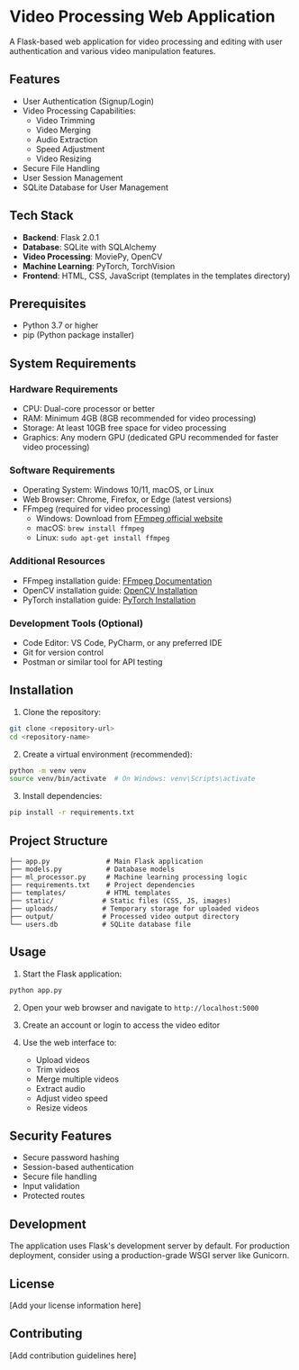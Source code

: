 # Video Processing Web Application

A Flask-based web application for video processing and editing with user authentication and various video manipulation features.

## Features

- User Authentication (Signup/Login)
- Video Processing Capabilities:
  - Video Trimming
  - Video Merging
  - Audio Extraction
  - Speed Adjustment
  - Video Resizing
- Secure File Handling
- User Session Management
- SQLite Database for User Management

## Tech Stack

- **Backend**: Flask 2.0.1
- **Database**: SQLite with SQLAlchemy
- **Video Processing**: MoviePy, OpenCV
- **Machine Learning**: PyTorch, TorchVision
- **Frontend**: HTML, CSS, JavaScript (templates in the templates directory)

## Prerequisites

- Python 3.7 or higher
- pip (Python package installer)

## System Requirements

### Hardware Requirements
- CPU: Dual-core processor or better
- RAM: Minimum 4GB (8GB recommended for video processing)
- Storage: At least 10GB free space for video processing
- Graphics: Any modern GPU (dedicated GPU recommended for faster video processing)

### Software Requirements
- Operating System: Windows 10/11, macOS, or Linux
- Web Browser: Chrome, Firefox, or Edge (latest versions)
- FFmpeg (required for video processing)
  - Windows: Download from [FFmpeg official website](https://ffmpeg.org/download.html)
  - macOS: `brew install ffmpeg`
  - Linux: `sudo apt-get install ffmpeg`

### Additional Resources
- FFmpeg installation guide: [FFmpeg Documentation](https://ffmpeg.org/documentation.html)
- OpenCV installation guide: [OpenCV Installation](https://docs.opencv.org/master/d5/de5/tutorial_py_setup_in_windows.html)
- PyTorch installation guide: [PyTorch Installation](https://pytorch.org/get-started/locally/)

### Development Tools (Optional)
- Code Editor: VS Code, PyCharm, or any preferred IDE
- Git for version control
- Postman or similar tool for API testing

## Installation

1. Clone the repository:
```bash
git clone <repository-url>
cd <repository-name>
```

2. Create a virtual environment (recommended):
```bash
python -m venv venv
source venv/bin/activate  # On Windows: venv\Scripts\activate
```

3. Install dependencies:
```bash
pip install -r requirements.txt
```

## Project Structure

```
├── app.py              # Main Flask application
├── models.py           # Database models
├── ml_processor.py     # Machine learning processing logic
├── requirements.txt    # Project dependencies
├── templates/          # HTML templates
├── static/            # Static files (CSS, JS, images)
├── uploads/           # Temporary storage for uploaded videos
├── output/            # Processed video output directory
└── users.db           # SQLite database file
```

## Usage

1. Start the Flask application:
```bash
python app.py
```

2. Open your web browser and navigate to `http://localhost:5000`

3. Create an account or login to access the video editor

4. Use the web interface to:
   - Upload videos
   - Trim videos
   - Merge multiple videos
   - Extract audio
   - Adjust video speed
   - Resize videos

## Security Features

- Secure password hashing
- Session-based authentication
- Secure file handling
- Input validation
- Protected routes

## Development

The application uses Flask's development server by default. For production deployment, consider using a production-grade WSGI server like Gunicorn.

## License

[Add your license information here]

## Contributing

[Add contribution guidelines here] 